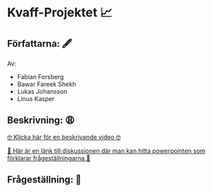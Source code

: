 <h1>Kvaff-Projektet 📈</h1>

<h2>Författarna: 🖋️</h2>

Av: 
* Fabian Forsberg
* Bawar Fareek Shekh
* Lukas Johansson
* Linus Kasper

<h2>Beskrivning: 😩</h2>

<a href="https://www.youtube.com/watch?v=dQw4w9WgXcQ">🤓 Klicka här för en beskrivande video 🤓</a>

<a href="https://canvas.kth.se/courses/37965/discussion_topics/306943">
🥰 Här är en länk till diskussionen där man kan hitta powerpointen som förklarar frågeställningarna 🥰
</a>

<h2>Frågeställning: 🤪</h2>
